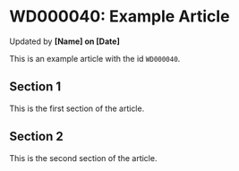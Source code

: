 # WD000040: Example Article #
Updated by **[Name] on [Date]**

This is an example article with the id `WD000040`.

## Section 1

This is the first section of the article.

## Section 2

This is the second section of the article.
